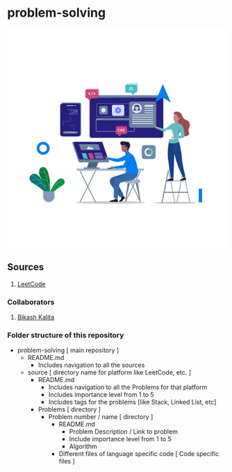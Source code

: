 # problem-solving

<p align="center">
  <img src="programming.gif" alt="programming.gif" />
</p>

## Sources
1. [LeetCode](./LeetCode/README.md)

### Collaborators
1. [Bikash Kalita](https://www.github.com/bikash-kalita-code)

### Folder structure of this repository
- problem-solving [ main repository ]
  - README.md
    - Includes navigation to all the sources
  - source [ directory name for platform like LeetCode, etc. ]
    - README.md
      - Includes navigation to all the Problems for that platform
      - Includes importance level from 1 to 5
      - Includes tags for the problems [like Stack, Linked List, etc]
    - Problems [ directory ]
      - Problem number / name [ directory ]
        - README.md
          - Problem Description / Link to problem
          - Include importance level from 1 to 5 
          - Algorithm
        - Different files of language specific code [ Code specific files ]
